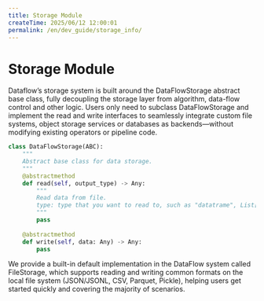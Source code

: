 ```yaml
---
title: Storage Module
createTime: 2025/06/12 12:00:01
permalink: /en/dev_guide/storage_info/
---
```


# Storage Module

Dataflow’s storage system is built around the DataFlowStorage abstract base class, fully decoupling the storage layer from algorithm, data-flow control and other logic. Users only need to subclass DataFlowStorage and implement the read and write interfaces to seamlessly integrate custom file systems, object storage services or databases as backends—without modifying existing operators or pipeline code.

```python
class DataFlowStorage(ABC):
    """
    Abstract base class for data storage.
    """
    @abstractmethod
    def read(self, output_type) -> Any:
        """
        Read data from file.
        type: type that you want to read to, such as "datatrame", List[dict], etc.
        """
        pass
    
    @abstractmethod
    def write(self, data: Any) -> Any:
        pass
```

We provide a built-in default implementation in the DataFlow system called FileStorage, which supports reading and writing common formats on the local file system (JSON/JSONL, CSV, Parquet, Pickle), helping users get started quickly and covering the majority of scenarios.
<!--
# Storage Module

DataFlow implements interfaces for vector databases. Below is an introduction using MyScaleStorage as an example.

The structure of a DataFlow data table is as follows:

| Field Name           | Type               | Description                                                                 |
|----------------------|--------------------|-----------------------------------------------------------------------------|
| id                   | uuid               | Primary Key                                                                 |
| data                 | TEXT/JSON          | The actual data                                                             |
| pipeline_id          | uuid               |                                                                             |
| stage                | int                | Order of the operator in the pipeline                                       |
| eval_stage           | int                | Number of times the data has been evaluated                                 |
| raw_data_id          | int                | Foreign Key, ID of the raw data                                             |
| task_id              | TEXT               | Task ID                                                                     |
| category             | categorical        | Data type (math/code/scientific/etc.), recommended in multi-label format   |
| description          | TEXT               | Description of the data (e.g., data from company X)                         |
| format               | categorical        | Data format (PT, SFT_Single, SFT_Multi, RLHF, etc.)                         |
| Operator_Type        | categorical        | Type of operator (Text/Math-specific or general)                            |
| Synthetic            | categorical        | Whether the data is synthetic (fully synthetic/synthetic answer/question/none) |
| eval_score_{\$i}      | float / BOOL / int | Content added by algorithm $i                                               |
| eval_algorithm_{\$i}  | TEXT               | Description of algorithm $i                                                 |
| eval_info_{\$i}       | TEXT               | Error information                                                           |

### Quick Start for Using Database Interfaces

Reading data:
- For String type: `read_str`
- For JSON type: `read_json`

Writing data:
- Adding new synthetic data (e.g., rewritten questions):
  * For String type: `write_str`
  * For JSON type: `write_json`

- Adding labels (scores/categories/other metadata tied to original data):
  * If the label is countable (e.g., score, finite category): use `write_eval`, which writes to the `eval_score` column.
    + To add additional info (e.g., scoring rationale), also use this method to write to the `eval_info` column.
  * If the label is uncountable (e.g., an answer generated from the original question): use `write_data`, which modifies the `data` column and allows modification of other fields via parameters.

### Interface and Parameter Descriptions

### Read Interfaces

- `read_str(self, key_list: list[str], **kwargs)`: Use when `data` is of string type. `key_list` is a list of fields to read. Required `kwargs`:
  * `category`: Data type (e.g., "reasoning", "text", "code")
  * `pipeline_id`: Current pipeline ID (from config)
  * `stage`: Current operator stage (from config)
  * `eval_stage`: Number of eval columns to read (from config)
    + `maxmin_scores`: If `eval_stage` > 0, provide score filters as `read_min_score` and `read_max_score` in `list[float]` format. Example:
    ``maxmin_scores = [dict(zip(['min_score', 'max_score'], list(_))) for _ in zip(self.read_min_score, self.read_max_score)]
    ``
  * !`format`: Data format, as in the table
  * !`!syn`: Synthetic data format - choose from "", "syn", "syn_q", "syn_a", "syn_qa"


Returns data as a `list[dict]` with default `id` as the primary key.

- `read_json(self, key_list: list[str], **kwargs)`: Use when `data` is JSON. Same as `read_str`, but returns `data` as a `dict`.

### Write Interfaces

- `write_str(self, data: list[dict], **kwargs)`: The `data` parameter contains the data to be written. In the dictionary, the key `id` corresponds to the ID of the original data, and the data under the `data` key must be of type `str`. The required parameters in `**kwargs` are as follows:
    * `category`: The type of data, such as "reasoning", "text", "code"
    * `format`: Data format, refer to the table structure
    * `syn`: Whether the data is synthetic. Choose from "" (not synthetic), "syn" (synthetic), "syn_q" (synthetic question), "syn_a" (synthetic answer), "syn_qa" (synthetic QA pair)
    * `pipeline_id`: The ID of the current pipeline, must be provided in the config file
    * `stage`: The position of the current operator in the pipeline + 1, must be provided in the config file

This method will add new rows to the database. The eval columns for the new data will be cleared.

- `write_json(self, data: list[dict], **kwargs)`: The `data` parameter contains the data to be written. In the dictionary, the key `id` corresponds to the ID of the original data, and the data under the `data` key must be of type `dict`. The required parameters in `**kwargs` are as follows:
    * `category`: The type of data, such as "reasoning", "text", "code"
    * `format`: Data format, refer to the table structure
    * `syn`: Whether the data is synthetic. Choose from "" (not synthetic), "syn" (synthetic), "syn_q" (synthetic question), "syn_a" (synthetic answer), "syn_qa" (synthetic QA pair)
    * `pipeline_id`: The ID of the current pipeline, must be provided in the config file
    * `stage`: The position of the current operator in the pipeline + 1, must be provided in the config file

This method will add new rows to the database. The eval columns for the new data will be cleared.

- `write_eval(self, data: list[dict], **kwargs)`: The `data` parameter includes the original data ID and the new score (of type float) and information (of type str). The required parameters in `**kwargs` are as follows:
    * `stage`: The position of the current operator in the pipeline + 1, must be provided in the config file    
    * `score_key`: The key corresponding to the score in the data parameter. If the data field is in the form `[{'id': xxx, 'score1': xxx}]`, this should be `'score1'`
    * `algo_name`: Name of the operator, can default to `self.__class__.__name__`
    * `info_key`: Extra information to be stored. If the data field is in the form `[{'id': xxx, 'score1': xxx, 'info1': xxx}]`, this should be `'info1'`

This method modifies the eval columns of the existing row in the database.

- `write_data(self, data: list[dict], **kwargs)`: The `data` parameter includes the original data ID and the new content for the `data` field. The required parameters in `**kwargs` are as follows:
    * `stage`: The position of the current operator in the pipeline + 1, must be provided in the config file
    * `__some_keys__`: If other non-eval fields in the data need to be modified, they can be passed in as additional keyword arguments
        + Note: The `syn` parameter here should be changed to `Synthetic`, otherwise an error will be raised.

This method modifies the `data` column of the existing row in the database.
-->